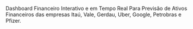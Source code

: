 Dashboard Financeiro Interativo e em Tempo Real Para Previsão de Ativos Financeiros das empresas Itaú, Vale, Gerdau, Uber, Google, Petrobras e Pfizer.
